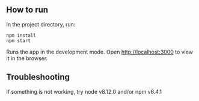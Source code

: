 ## How to run

In the project directory, run:

```
npm install
npm start
```

Runs the app in the development mode.
Open [http://localhost:3000](http://localhost:3000) to view it in the browser.

## Troubleshooting

If something is not working, try node v8.12.0 and/or npm v6.4.1


